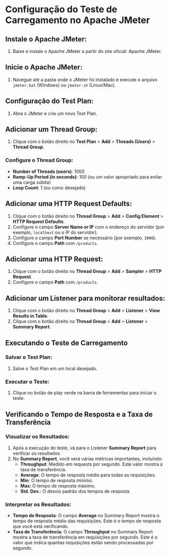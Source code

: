 # Configuração do Teste de Carregamento no Apache JMeter

## Instale o Apache JMeter:

1. Baixe e instale o Apache JMeter a partir do site oficial: Apache JMeter.

## Inicie o Apache JMeter:

1. Navegue até a pasta onde o JMeter foi instalado e execute o arquivo `jmeter.bat` (Windows) ou `jmeter.sh` (Linux/Mac).

## Configuração do Test Plan:

1. Abra o JMeter e crie um novo Test Plan.

## Adicionar um Thread Group:

1. Clique com o botão direito no **Test Plan** > **Add** > **Threads (Users)** > **Thread Group**.

### Configure o Thread Group:
- **Number of Threads (users)**: 1000
- **Ramp-Up Period (in seconds)**: 100 (ou um valor apropriado para evitar uma carga súbita)
- **Loop Count**: 1 (ou como desejado)

## Adicionar uma HTTP Request Defaults:

1. Clique com o botão direito no **Thread Group** > **Add** > **Config Element** > **HTTP Request Defaults**.
2. Configure o campo **Server Name or IP** com o endereço do servidor (por exemplo, `localhost` ou o IP do servidor).
3. Configure o campo **Port Number** se necessário (por exemplo, `3000`).
4. Configure o campo **Path** com `/products`.

## Adicionar uma HTTP Request:

1. Clique com o botão direito no **Thread Group** > **Add** > **Sampler** > **HTTP Request**.
2. Configure o campo **Path** com `/products`.

## Adicionar um Listener para monitorar resultados:

1. Clique com o botão direito no **Thread Group** > **Add** > **Listener** > **View Results in Table**.
2. Clique com o botão direito no **Thread Group** > **Add** > **Listener** > **Summary Report**.

## Executando o Teste de Carregamento

### Salvar o Test Plan:

1. Salve o Test Plan em um local desejado.

### Executar o Teste:

1. Clique no botão de play verde na barra de ferramentas para iniciar o teste.

## Verificando o Tempo de Resposta e a Taxa de Transferência

### Visualizar os Resultados:

1. Após a execução do teste, vá para o Listener **Summary Report** para verificar os resultados.
2. No **Summary Report**, você verá várias métricas importantes, incluindo:
   - **Throughput**: Medido em requests por segundo. Este valor mostra a taxa de transferência.
   - **Average**: O tempo de resposta médio para todas as requisições.
   - **Min**: O tempo de resposta mínimo.
   - **Max**: O tempo de resposta máximo.
   - **Std. Dev.**: O desvio padrão dos tempos de resposta.

### Interpretar os Resultados:

- **Tempo de Resposta**: O campo **Average** no Summary Report mostra o tempo de resposta médio das requisições. Este é o tempo de resposta que você está verificando.
- **Taxa de Transferência**: O campo **Throughput** no Summary Report mostra a taxa de transferência em requisições por segundo. Este é o valor que indica quantas requisições estão sendo processadas por segundo.
